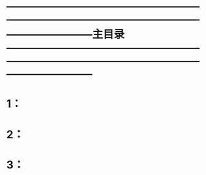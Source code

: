 # ————————————————————————————————————————————主目录————————————————————————————————————————————
# 1：
# 2：
# 3：
